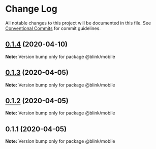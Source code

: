 # Change Log

All notable changes to this project will be documented in this file.
See [Conventional Commits](https://conventionalcommits.org) for commit guidelines.

## [0.1.4](https://github.com/ascension/blink/compare/@blink/mobile@0.1.3...@blink/mobile@0.1.4) (2020-04-10)

**Note:** Version bump only for package @blink/mobile

## [0.1.3](https://github.com/ascension/blink/compare/@blink/mobile@0.1.2...@blink/mobile@0.1.3) (2020-04-05)

**Note:** Version bump only for package @blink/mobile

## [0.1.2](https://github.com/ascension/blink/compare/@blink/mobile@0.1.1...@blink/mobile@0.1.2) (2020-04-05)

**Note:** Version bump only for package @blink/mobile

## 0.1.1 (2020-04-05)

**Note:** Version bump only for package @blink/mobile
